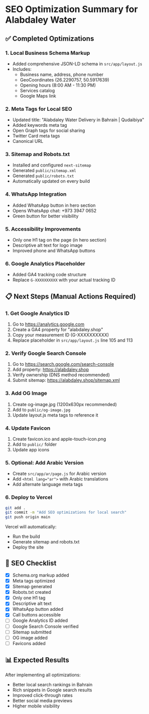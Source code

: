 # SEO Optimization Summary for Alabdaley Water

## ✅ Completed Optimizations

### 1. **Local Business Schema Markup**
- Added comprehensive JSON-LD schema in `src/app/layout.js`
- Includes:
  - Business name, address, phone number
  - GeoCoordinates (26.2290757, 50.5917639)
  - Opening hours (8:00 AM - 11:30 PM)
  - Services catalog
  - Google Maps link

### 2. **Meta Tags for Local SEO**
- Updated title: "Alabdaley Water Delivery in Bahrain | Qudaibiya"
- Added keywords meta tag
- Open Graph tags for social sharing
- Twitter Card meta tags
- Canonical URL

### 3. **Sitemap and Robots.txt**
- Installed and configured `next-sitemap`
- Generated `public/sitemap.xml`
- Generated `public/robots.txt`
- Automatically updated on every build

### 4. **WhatsApp Integration**
- Added WhatsApp button in hero section
- Opens WhatsApp chat: +973 3947 0652
- Green button for better visibility

### 5. **Accessibility Improvements**
- Only one H1 tag on the page (in hero section)
- Descriptive alt text for logo image
- Improved phone and WhatsApp buttons

### 6. **Google Analytics Placeholder**
- Added GA4 tracking code structure
- Replace `G-XXXXXXXXXX` with your actual tracking ID

## 📋 Next Steps (Manual Actions Required)

### 1. **Get Google Analytics ID**
1. Go to https://analytics.google.com
2. Create a GA4 property for "alabdaley.shop"
3. Copy your measurement ID (G-XXXXXXXXXX)
4. Replace placeholder in `src/app/layout.js` line 105 and 113

### 2. **Verify Google Search Console**
1. Go to https://search.google.com/search-console
2. Add property: https://alabdaley.shop
3. Verify ownership (DNS method recommended)
4. Submit sitemap: https://alabdaley.shop/sitemap.xml

### 3. **Add OG Image**
1. Create og-image.jpg (1200x630px recommended)
2. Add to `public/og-image.jpg`
3. Update layout.js meta tags to reference it

### 4. **Update Favicon**
1. Create favicon.ico and apple-touch-icon.png
2. Add to `public/` folder
3. Update app icons

### 5. **Optional: Add Arabic Version**
- Create `src/app/ar/page.js` for Arabic version
- Add `<html lang="ar">` with Arabic translations
- Add alternate language meta tags

### 6. **Deploy to Vercel**
```bash
git add .
git commit -m "Add SEO optimizations for local search"
git push origin main
```

Vercel will automatically:
- Run the build
- Generate sitemap and robots.txt
- Deploy the site

## 🎯 SEO Checklist

- [x] Schema.org markup added
- [x] Meta tags optimized
- [x] Sitemap generated
- [x] Robots.txt created
- [x] Only one H1 tag
- [x] Descriptive alt text
- [x] WhatsApp button added
- [x] Call buttons accessible
- [ ] Google Analytics ID added
- [ ] Google Search Console verified
- [ ] Sitemap submitted
- [ ] OG image added
- [ ] Favicons added

## 📊 Expected Results

After implementing all optimizations:
- Better local search rankings in Bahrain
- Rich snippets in Google search results
- Improved click-through rates
- Better social media previews
- Higher mobile visibility

